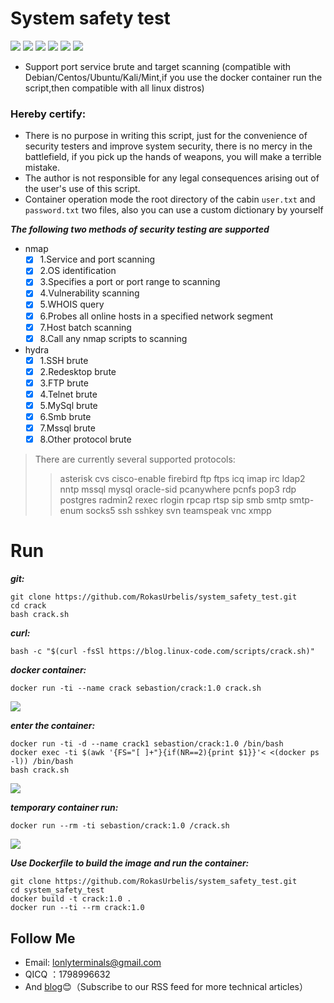 # System safety test
[![](https://img.shields.io/badge/nmap-7.7-blue.svg)](https://nmap.org)
[![](https://img.shields.io/badge/hydra-8.6-red.svg)](https://www.thc.org)
[![](https://img.shields.io/badge/Bash-Language-black.svg)](https://www.debian.org)
[![](https://img.shields.io/badge/docker-18.09-brightgreen.svg)](https://hub.docker.com)
[![](https://img.shields.io/badge/debian-support-orange.svg)](https://www.debian.org)
[![](https://img.shields.io/github/stars/RokasUrbelis/system_safety_test.svg?label=Stars&style=social)](https://github.com/RokasUrbelis/system_safety_test)
- Support port service brute and target scanning (compatible with Debian/Centos/Ubuntu/Kali/Mint,if you use the docker container run the script,then compatible with all linux distros)

### Hereby certify:
- There is no purpose in writing this script, just for the convenience of security testers and improve system security, there is no mercy in the battlefield, if you pick up the hands of weapons, you will make a terrible mistake.
- The author is not responsible for any legal consequences arising out of the user's use of this script.
- Container operation mode the root directory of the cabin `user.txt` and `password.txt` two files, also you can use a custom dictionary by yourself

***The following two methods of security testing are supported***
* nmap
  - [x] 1.Service and port scanning
  - [x] 2.OS identification
  - [x] 3.Specifies a port or port range to scanning
  - [x] 4.Vulnerability scanning
  - [x] 5.WHOIS query
  - [x] 6.Probes all online hosts in a specified network segment
  - [x] 7.Host batch scanning
  - [x] 8.Call any nmap scripts to scanning

* hydra
  - [x] 1.SSH brute
  - [x]  2.Redesktop brute
  - [x]  3.FTP brute
  - [x]  4.Telnet brute
  - [x]  5.MySql brute
  - [x]  6.Smb brute
  - [x]  7.Mssql brute
  - [x]  8.Other protocol brute
  
>There are currently several supported protocols:
>>asterisk cvs cisco-enable firebird ftp ftps icq imap irc ldap2 nntp mssql
    mysql oracle-sid pcanywhere pcnfs pop3 rdp postgres radmin2  rexec rlogin rpcap rtsp 
    sip smb smtp smtp-enum socks5 ssh sshkey svn teamspeak vnc xmpp

# Run

***git:***
```shell
git clone https://github.com/RokasUrbelis/system_safety_test.git 
cd crack
bash crack.sh
```
***curl:***
```shell
bash -c "$(curl -fsSl https://blog.linux-code.com/scripts/crack.sh)"
```
***docker container:***
```shell
docker run -ti --name crack sebastion/crack:1.0 crack.sh
```
![](https://blog.linux-code.com/wp-content/uploads/2018/12/crack-show2.png)

***enter the container:***
```shell
docker run -ti -d --name crack1 sebastion/crack:1.0 /bin/bash
docker exec -ti $(awk '{FS="[ ]+"}{if(NR==2){print $1}}'< <(docker ps -l)) /bin/bash
bash crack.sh
```
![](https://blog.linux-code.com/wp-content/uploads/2018/12/docker-show.png)

***temporary container run:***
```shell
docker run --rm -ti sebastion/crack:1.0 /crack.sh
```
![](https://blog.linux-code.com/wp-content/uploads/2018/12/github-show2.png)

***Use Dockerfile to build the image and run the container:***
```shell
git clone https://github.com/RokasUrbelis/system_safety_test.git
cd system_safety_test
docker build -t crack:1.0 .
docker run --ti --rm crack:1.0
```
## Follow Me
* Email: lonlyterminals@gmail.com
* QICQ ：1798996632
* And [blog](https://blog.linux-code.com "blog.linux-code.com"):blush:（Subscribe to our RSS feed for more technical articles）
